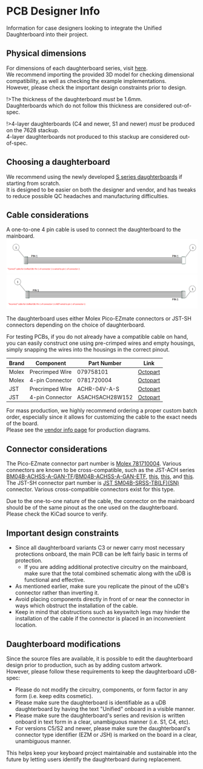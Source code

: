 # PCB Designer Info

Information for case designers looking to integrate the Unified Daughterboard into their project.


## Physical dimensions
For dimensions of each daughterboard series, visit [here](db-spec-list.md).  
We recommend importing the provided 3D model for checking dimensional compatibility, as well as checking the example implementations.  
However, please check the important design constraints prior to design.  
  
!>The thickness of the daughterboard *must* be 1.6mm.  
Daughterboards which do not follow this thickness are considered out-of-spec.  

!>4-layer daughterboards (C4 and newer, S1 and newer) *must* be produced on the 7628 stackup.  
4-layer daughterboards not produced to this stackup are considered out-of-spec.  

## Choosing a daughterboard
We recommend using the newly developed [S series daughterboards](db-spec-s.md) if starting from scratch.  
It is designed to be easier on both the designer and vendor, and has tweaks to reduce possible QC headaches and manufacturing difficulties.  

## Cable considerations
A one-to-one 4 pin cable is used to connect the daughterboard to the mainboard.  
![Correct cable diagram](/_media/jst-correct.png ':size=900')
![Incorrect cable diagram](/_media/jst-incorrect.png ':size=900')

The daughterboard uses either Molex Pico-EZmate connectors or JST-SH connectors depending on the choice of daughterboard.  

  
For testing PCBs, if you do not already have a compatible cable on hand, you can easily construct one using pre-crimped wires and empty housings, simply snapping the wires into the housings in the correct pinout.

| Brand | Component | Part Number | Link |
| -------- | -------- | -------- | ---------------|
| Molex     | Precrimped Wire     | 079758101     |[Octopart](https://octopart.com/search?q=0797581010&currency=USD&specs=0)
| Molex     | 4-pin Connector     | 0781720004     |[Octopart](https://octopart.com/search?q=0781720004&currency=USD&specs=0)
| JST     | Precrimped Wire     | ACHR-04V-A-S     | [Octopart](https://octopart.com/search?q=ACHR-04V-A-S&currency=USD&specs=0)
| JST     | 4-pin Connector     | ASACHSACH28W152     | [Octopart](https://octopart.com/search?q=ASACHSACH28W152&currency=USD&specs=0)

For mass production, we highly recommend ordering a proper custom batch order, especially since it allows for customizing the cable to the exact needs of the board.  
Please see the [vendor info page](/info-vendor.md) for production diagrams.
  

## Connector considerations 

The Pico-EZmate connector part number is [Molex 781710004](https://www.digikey.com/en/products/detail/molex/0781710004/2424925). Various connectors are known to be cross-compatible, such as the JST-ACH series [BM04B-ACHSS-A-GAN-TF](https://www.digikey.com/en/products/detail/jst-sales-america-inc/BM04B-ACHSS-A-GAN-TF-LF-SN/1647790)/[BM04B-ACHSS-A-GAN-ETF](https://www.digikey.com/en/products/detail/jst-sales-america-inc/BM04B-ACHSS-A-GAN-ETF-LF-SN/10240659), [this](https://www.lcsc.com/product-detail/Wire-To-Board-Wire-To-Wire-Connector_XFCN-M1201RS-04-BK_C2840019.html), [this](https://www.lcsc.com/product-detail/Wire-To-Board-Wire-To-Wire-Connector_XKB-Connectivity-X1224WRS-04-LPV01_C528030.html), and [this](https://www.lcsc.com/product-detail/Wire-To-Board-Wire-To-Wire-Connector_HCTL-HC-1-2-4PWT_C2997427.html).  
The JST-SH connector part number is [JST SM04B-SRSS-TB(LF)(SN)](https://www.digikey.com/en/products/detail/jst-sales-america-inc/SM04B-SRSS-TB-LF-SN/926875) connector. Various cross-compatible connectors exist for this type.  
  

Due to the one-to-one nature of the cable, the connector on the mainboard should be of the same pinout as the one used on the daughterboard.  
Please check the KiCad source to verify.


## Important design constraints
- Since all daughterboard variants C3 or newer carry most necessary protections onboard, the main PCB can be left fairly basic in terms of protection.  
  - If you are adding additional protective circuitry on the mainboard, make sure that the total combined schematic along with the uDB is functional and effective.
- As mentioned earlier, make sure you replicate the pinout of the uDB's connector rather than inverting it.
- Avoid placing components directly in front of or near the connector in ways which obstruct the installation of the cable.
- Keep in mind that obstructions such as keyswitch legs may hinder the installation of the cable if the connector is placed in an inconvenient location.


## Daughterboard modifications
Since the source files are available, it is possible to edit the daughterboard design prior to production, such as by adding custom artwork.  
However, please follow these requirements to keep the daughterboard uDB-spec:  
- Please do not modify the circuitry, components, or form factor in any form (i.e. keep edits cosmetic).
- Please make sure the daughterboard is identifiable as a uDB daughterboard by having the text "Unified" onboard in a visible manner.
- Please make sure the daughterboard's series and revision is written onboard in text form in a clear, unambiguous manner (i.e. S1, C4, etc).  
- For versions C5/S2 and newer, please make sure the daughterboard's connector type identifier (EZM or JSH) is marked on the board in a clear, unambiguous manner.

This helps keep your keyboard project maintainable and sustainable into the future by letting users identify the daughterboard during replacement.






